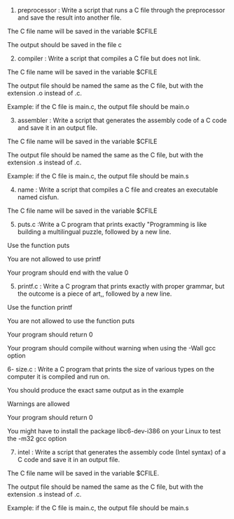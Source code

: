 

1. preprocessor : Write a script that runs a C file through the preprocessor and save the result into another file.



The C file name will be saved in the variable $CFILE

The output should be saved in the file c

2. compiler : Write a script that compiles a C file but does not link.



The C file name will be saved in the variable $CFILE

The output file should be named the same as the C file, but with the extension .o instead of .c.

Example: if the C file is main.c, the output file should be main.o 

3. assembler : Write a script that generates the assembly code of a C code and save it in an output file.



The C file name will be saved in the variable $CFILE

The output file should be named the same as the C file, but with the extension .s instead of .c.

Example: if the C file is main.c, the output file should be main.s

4. name : Write a script that compiles a C file and creates an executable named cisfun.



The C file name will be saved in the variable $CFILE

5. puts.c :Write a C program that prints exactly "Programming is like building a multilingual puzzle, followed by a new line.



Use the function puts

You are not allowed to use printf

Your program should end with the value 0

5. printf.c : 	Write a C program that prints exactly with proper grammar, but the outcome is a piece of art,, followed by a new line.



Use the function printf

You are not allowed to use the function puts

Your program should return 0

Your program should compile without warning when using the -Wall gcc option

6- size.c : Write a C program that prints the size of various types on the computer it is compiled and run on.



You should produce the exact same output as in the example

Warnings are allowed

Your program should return 0

You might have to install the package libc6-dev-i386 on your Linux to test the -m32 gcc option

7. intel : Write a script that generates the assembly code (Intel syntax) of a C code and save it in an output file.



The C file name will be saved in the variable $CFILE.

The output file should be named the same as the C file, but with the extension .s instead of .c.

Example: if the C file is main.c, the output file should be main.s
